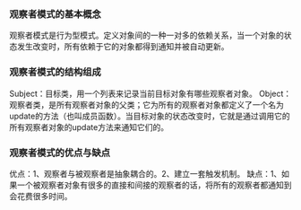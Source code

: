 ### 观察者模式的基本概念
观察者模式是行为型模式。定义对象间的一种一对多的依赖关系，当一个对象的状态发生改变时，所有依赖于它的对象都得到通知并被自动更新。

### 观察者模式的结构组成
Subject：目标类，用一个列表来记录当前目标对象有哪些观察者对象。
Object：观察者类，是所有观察者对象的父类；它为所有的观察者对象都定义了一个名为update的方法（也叫成员函数）。当目标对象的状态改变时，它就是通过调用它的所有观察者对象的update方法来通知它们的。

### 观察者模式的优点与缺点
优点：1、观察者与被观察者是抽象耦合的。2、建立一套触发机制。
缺点：1、如果一个被观察者对象有很多的直接和间接的观察者的话，将所有的观察者都通知到会花费很多时间。
